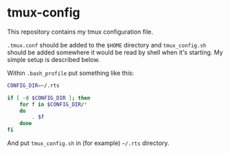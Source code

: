 # tmux-config

This repository contains my tmux configuration file.

`.tmux.conf` should be added to the `$HOME` directory and `tmux_config.sh` should be added somewhere it would be read by shell when it's starting. My simple setup is described below.

Within `.bash_profile` put something like this:

```bash
CONFIG_DIR=~/.rts

if [ -d $CONFIG_DIR ]; then
    for f in $CONFIG_DIR/*
    do
        . $f
    done
fi
```

And put `tmux_config.sh` in (for example) `~/.rts` directory.
